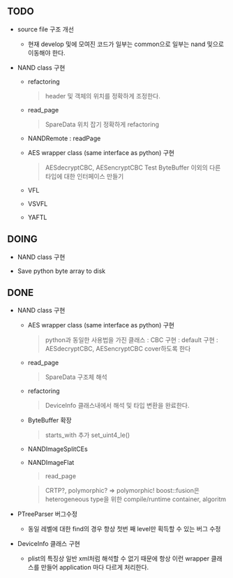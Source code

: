 ## TODO
  * source file 구조 개선
    - 현재 develop 및에 모여진 코드가 일부는 common으로 일부는 nand 및으로 이동해야 한다.

  * NAND class 구현
    - refactoring
      > header 및 객체의 위치를 정확하게 조정한다.

    - read_page
      > SpareData 위치 잡기 정확하게 refactoring

    - NANDRemote
      : readPage

    - AES wrapper class (same interface as python) 구현
      > AESdecryptCBC, AESencryptCBC Test
      > ByteBuffer 이외의 다른 타입에 대한 인터페이스 만들기

    - VFL
    
    - VSVFL

    - YAFTL

## DOING
  * NAND class 구현

  * Save python byte array to disk

## DONE
  * NAND class 구현
    - AES wrapper class (same interface as python) 구현
      > python과 동일한 사용법을 가진 클래스
        : CBC 구현
        : default 구현
        : AESdecryptCBC, AESencryptCBC cover하도록 한다

    - read_page
      > SpareData 구조체 해석

    - refactoring
      > DeviceInfo 클래스내에서 해석 및 타입 변환을 완료한다.

    - ByteBuffer 확장
      > starts_with 추가
      > set_uint4_le()

    - NANDImageSplitCEs

    - NANDImageFlat
      > read_page

      > CRTP?, polymorphic? => polymorphic!
        boost::fusion은 heterogeneous type을 위한 compile/runtime container, algoritm

  * PTreeParser 버그수정
    - 동일 레벨에 대한 find의 경우 항상 첫번 째 level만 획득할 수 있는 버그 수정
  
  * DeviceInfo 클래스 구현
    - plist의 특징상 일반 xml처럼 해석할 수 없기 때문에 항상 이런 wrapper 클래스를 만들어
      application 마다 다르게 처리한다.
